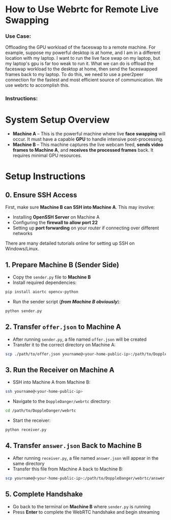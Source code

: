# How to Use Webrtc for Remote Live Swapping
### Use Case:
Offloading the GPU workload of the faceswap to a remote machine. For example, suppose my powerful desktop is at home, and I am in a different location with my laptop. I want to run the live face swap on my laptop, but my laptop's gpu is far too weak to run it. What we can do is offload the faceswap workload to the desktop at home, then send the faceswapped frames back to my laptop. To do this, we need to use a peer2peer connection for the fastest and most efficient source of communication. We use webrtc to accomplish this.

### Instructions:
# System Setup Overview

* **Machine A** – This is the powerful machine where live **face swapping** will occur. It must have a capable **GPU** to handle intensive post-processing.
* **Machine B** – This machine captures the live webcam feed, **sends video frames to Machine A**, and **receives the processed frames** back. It requires minimal GPU resources.

# Setup Instructions

## 0. Ensure SSH Access

First, make sure **Machine B can SSH into Machine A**. This may involve:

* Installing **OpenSSH Server** on Machine A
* Configuring the **firewall to allow port 22**
* Setting up **port forwarding** on your router if connecting over different networks

There are many detailed tutorials online for setting up SSH on Windows/Linux.

## 1. Prepare Machine B (Sender Side)

* Copy the `sender.py` file to **Machine B**
* Install required dependencies:

```bash
pip install aiortc opencv-python
```

* Run the sender script (***from Machine B obviously***):

```bash
python sender.py
```

## 2. Transfer `offer.json` to Machine A

* After running `sender.py`, a file named `offer.json` will be created
* Transfer it to the correct directory on Machine A:

```bash
scp ./path/to/offer.json yourname@<your-home-public-ip>:/path/to/DoppleDanger/webrtc/
```

## 3. Run the Receiver on Machine A

* SSH into Machine A from Machine B:

```bash
ssh yourname@<your-home-public-ip>
```

* Navigate to the `DoppleDanger/webrtc` directory:

```bash
cd /path/to/DoppleDanger/webrtc
```

* Start the receiver:

```bash
python receiver.py
```

## 4. Transfer `answer.json` Back to Machine B

* After running `receiver.py`, a file named `answer.json` will appear in the same directory
* Transfer this file from Machine A back to Machine B:

```bash
scp yourname@<your-home-public-ip>:/path/to/DoppleDanger/webrtc/answer.json ./path/to/sender.py/folder/
```

## 5. Complete Handshake

* Go back to the terminal on **Machine B** where `sender.py` is running
* Press **Enter** to complete the WebRTC handshake and begin streaming